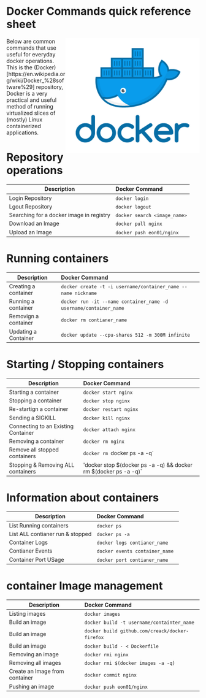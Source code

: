 
# Docker Commands quick reference sheet
<img align="right" width="350" src="https://github.com/acbrandao/docker/blob/master/nginx/src/img/docker.png"> 
Below are common commands that use useful for everyday docker operations. 
This is the (Docker)[https://en.wikipedia.org/wiki/Docker_%28software%29]  repository,  Docker is a very practical and useful method of running virtualized slices of (mostly) Linux containerized applications.


# Repository operations

| Description                               | Docker Command                     |
| ----------------------------------------- |:-----------------------------------|
| Login Repository                          | `docker login`                     |
| Lgout Repository                          | `docker logout`                    |
| Searching for a docker image in registry  | ` docker search <image_name> `    |
| Download an Image                         | `docker pull nginx `    |
| Upload an Image                           | `docker push eon01/nginx`    |

# Running containers


| Description                               | Docker Command                     |
| ----------------------------------------- |:-----------------------------------|
|  Creating a container                          |  `docker create -t -i username/container_name --name nickname`   |
| Running a container                          |  `docker run -it --name container_name -d username/container_name`  |
| Removign a container  |  `docker rm contianer_name`    |
| Updating a Container                        |  `docker update --cpu-shares 512 -m 300M infinite`    |


# Starting / Stopping  containers

| Description                               | Docker Command                     |
| ----------------------------------------- |:-----------------------------------|
| Starting a container                      | `docker start nginx`                     |
| Stopping a container                      | `docker stop nginx`                |
| Re-startign a container   | `docker restart nginx `    |
| Sending a SIGKILL                        | `docker kill nginx`    |
|Connecting to an Existing Container       | `docker attach nginx`    |
| Removing a container | `docker rm nginx ` |
| Remove all stopped containers | `docker rm `docker ps -a -q` | 
| Stopping & Removing  ALL containers | 'docker stop $(docker ps -a -q) && docker rm $(docker ps -a -q)` |

# Information about containers

| Description                               | Docker Command                     |
| ----------------------------------------- |:-----------------------------------|
| List Running containers                      | `docker ps`                     |
| List ALL contianer   run & stopped     | `docker ps -a`                |
| Container Logs  | `docker logs contianer_name`    |
| Contianer Events                       | `docker events container_name `    |
| Container Port USage      | `docker port contianer_name`    |

# container Image management

| Description                               | Docker Command                     |
| ----------------------------------------- |:-----------------------------------|
| Listing images  | `docker images`                     |
| Build an image    | `docker build -t username/containter_name`                |
| Build an image    | `docker build github.com/creack/docker-firefox`                |
| Build an image    | `docker build - < Dockerfile`                |
| Removing an image    | `docker rmi nginx`                |
| Removing all images | `docker rmi $(docker images -a -q) ` |
| Create an Image from container   | `docker commit nginx`    |
| Pushing an image    | `docker push eon01/nginx `    |




